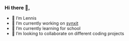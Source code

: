 ### Hi there 👋,
- 👋 I’m Lennis
- 🔭 I’m currently working on [synxit](https://github.com/synxit)
- 🌱 I’m currently learning for school
- 👯 I’m looking to collaborate on different coding projects
<!--
- 📫 How to reach me: 
-->
